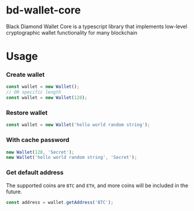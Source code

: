 # bd-wallet-core
Black Diamond Wallet Core is a typescript library that implements low-level cryptographic wallet functionality for many blockchain

# Usage
### Create wallet
```typescript
const wallet = new Wallet();
// OR specific length
const wallet = new Wallet(128);
```

### Restore wallet
```typescript
const wallet = new Wallet('hello world random string');
```

### With cache password
```typescript
new Wallet(128, 'Secret');
new Wallet('hello world random string', 'Secret');
```

### Get default address
The supported coins are `BTC` and `ETH`, and more coins will be included in the future.
```typescript
const address = wallet.getAddress('BTC');
```
